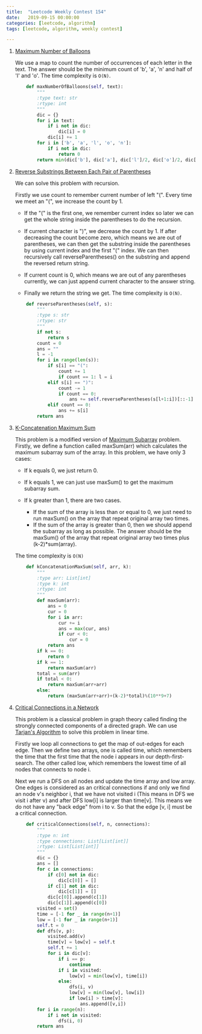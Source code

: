 ```yaml
---
title:  "Leetcode Weekly Contest 154"
date:   2019-09-15 00:00:00
categories: [leetcode, algorithm]
tags: [leetcode, algorithm, weekly contest]

---
```


1. [Maximum Number of Balloons][Problem1] 
   
    We use a map to count the number of occurrences of each letter in the text. The answer should be the minimum count of  'b', 'a', 'n' and half of 'l' and 'o'. The time complexity is `O(N)`.
    
    ```python
        def maxNumberOfBalloons(self, text):
            """
            :type text: str
            :rtype: int
            """
            dic = {}
            for i in text:
                if i not in dic:
                    dic[i] = 0
                dic[i] += 1
            for i in ['b', 'a', 'l', 'o', 'n']:
                if i not in dic:
                    return 0
            return min(dic['b'], dic['a'], dic['l']/2, dic['o']/2, dic['n'])
    ```
    
     
    
2. [Reverse Substrings Between Each Pair of Parentheses][Problem2]

   We can solve this problem with recursion. 

   Firstly we use count to remember current number of left "(". Every time we meet an "(", we increase the count by 1. 
   
   * If the "(" is the first one, we remember current index so later we can get the whole string inside the parentheses to do the recursion. 
   
   * If current character is ")", we decrease the count by 1. If after decreasing the count become zero, which means we are out of parentheses, we can then get the substring inside the parentheses by using current index and the first "(" index. We can then recursively call reverseParentheses() on the substring and append the reversed return string. 
   
   * If current count is 0, which means we are out of any parentheses currently, we can just append current character to the answer string. 
   * Finally we return the string we get. The time complexity is `O(N)`.
   
   ```python
       def reverseParentheses(self, s):
           """
           :type s: str
           :rtype: str
           """
           if not s:
               return s
           count = 0
           ans = ""
           l = -1
           for i in range(len(s)):
               if s[i] == "(":
                   count += 1
                   if count == 1: l = i
               elif s[i] == ")":
                   count -= 1
                   if count == 0:
                       ans += self.reverseParentheses(s[l+1:i])[::-1]
               elif count == 0:
                   ans += s[i]
           return ans
   ```
   
    
   
3. [K-Concatenation Maximum Sum][Problem3]

   This problem is a modified version of [Maximum Subarray][Maximum subarray] problem. Firstly, we define a function called maxSum(arr) which calculates the maximum subarray sum of the array. In this problem, we have only 3 cases: 

   * If k equals 0, we just return 0. 
   
   * If k equals 1, we can just use maxSum() to get the maximum subarray sum. 
   
   * If k greater than 1, there are two cases.
     * If the sum of the array is less than or equal to 0, we just need to run maxSum() on the array that repeat original array two times.
     * If the sum of the array is greater than 0, then we should append the subarray as long as possible. The answer should be the maxSum() of the array that repeat original array two times plus (k-2)*sum(array).
   
   The time complexity is `O(N)`
   
   ```python
       def kConcatenationMaxSum(self, arr, k):
           """
           :type arr: List[int]
           :type k: int
           :rtype: int
           """
           def maxSum(arr):
               ans = 0
               cur = 0
               for i in arr:
                   cur += i
                   ans = max(cur, ans)
                   if cur < 0:
                       cur = 0
               return ans
           if k == 0:
               return 0
           if k == 1:
               return maxSum(arr)
           total = sum(arr)
           if total < 0:
               return maxSum(arr+arr)
           else:
               return (maxSum(arr+arr)+(k-2)*total)%(10**9+7)
   ```
   
     
   
4. [Critical Connections in a Network][Problem4]

   This problem is a classical problem in graph theory called finding the strongly connected components of a directed graph. We can use [Tarjan's Algorithm][Tarjan's Algorithm] to solve this problem in linear time. 

   Firstly we loop all connections to get the map of out-edges for each edge. Then we define two arrays, one is called time, which remembers the time that the first time that the node i appears in our depth-first-search. The other called low, which remembers the lowest time of all nodes that connects to node i. 
   
   Next we run a DFS on all nodes and update the time array and low array. One edges is considered as an critical connections if and only we find an node v's neighbor i, that we have not visited i (This means in DFS we visit i after v) and after DFS low[i] is larger than time[v]. This means we do not have any "back edge" from i to v. So that the edge [v, i] must be a critical connection.
   
   ``` python
       def criticalConnections(self, n, connections):
           """
           :type n: int
           :type connections: List[List[int]]
           :rtype: List[List[int]]
           """
           dic = {}
           ans = []
           for c in connections:
               if c[0] not in dic:
                   dic[c[0]] = []
               if c[1] not in dic:
                   dic[c[1]] = []
               dic[c[0]].append(c[1])
               dic[c[1]].append(c[0])
           visited = set()
           time = [-1 for _ in range(n+1)]
           low = [-1 for _ in range(n+1)]
           self.t = 0
           def dfs(v, p):
               visited.add(v)
               time[v] = low[v] = self.t
               self.t += 1
               for i in dic[v]:
                   if i == p:
                       continue
                   if i in visited:
                       low[v] = min(low[v], time[i])
                   else:
                       dfs(i, v)
                       low[v] = min(low[v], low[i])
                       if low[i] > time[v]:
                           ans.append([v,i])
           for i in range(n):
               if i not in visited:
                   dfs(i, 0)
           return ans
   ```
   
   

[Problem1]: https://leetcode.com/contest/weekly-contest-154/problems/maximum-number-of-balloons/
[Problem2]: https://leetcode.com/contest/weekly-contest-154/problems/reverse-substrings-between-each-pair-of-parentheses/
[Problem3]: https://leetcode.com/contest/weekly-contest-154/problems/k-concatenation-maximum-sum/
[Problem4]: https://leetcode.com/contest/weekly-contest-154/problems/critical-connections-in-a-network/

[Tarjan's Algorithm]: https://en.wikipedia.org/wiki/Tarjan%27s_strongly_connected_components_algorithm
[Maximum subarray]: https://leetcode.com/problems/maximum-subarray/